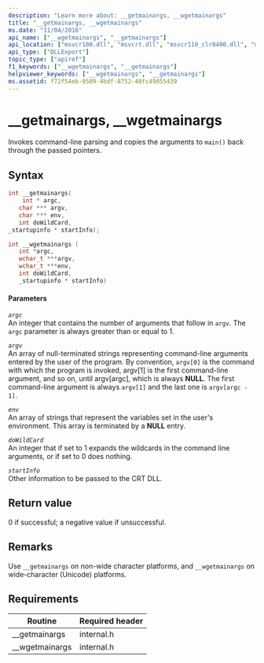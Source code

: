 ```yaml
---
description: "Learn more about: __getmainargs, __wgetmainargs"
title: "__getmainargs, __wgetmainargs"
ms.date: "11/04/2016"
api_name: ["__wgetmainargs", "__getmainargs"]
api_location: ["msvcr100.dll", "msvcrt.dll", "msvcr110_clr0400.dll", "msvcr80.dll", "msvcr110.dll", "msvcr90.dll", "msvcr120.dll"]
api_type: ["DLLExport"]
topic_type: ["apiref"]
f1_keywords: ["__wgetmainargs", "__getmainargs"]
helpviewer_keywords: ["__wgetmainargs", "__getmainargs"]
ms.assetid: f72f54eb-9509-4bdf-8752-40fc49055439
---
```

# __getmainargs, __wgetmainargs

Invokes command-line parsing and copies the arguments to `main()` back through the passed pointers.

## Syntax

```cpp
int __getmainargs(
    int * argc,
   char *** argv,
   char *** env,
   int doWildCard,
_startupinfo * startInfo);

int __wgetmainargs (
   int *argc,
   wchar_t ***argv,
   wchar_t ***env,
   int doWildCard,
   _startupinfo * startInfo)
```

#### Parameters

*`argc`*\
An integer that contains the number of arguments that follow in `argv`. The `argc` parameter is always greater than or equal to 1.

*`argv`*\
An array of null-terminated strings representing command-line arguments entered by the user of the program. By convention, `argv[0]` is the command with which the program is invoked, argv[1] is the first command-line argument, and so on, until argv[argc], which is always **NULL**. The first command-line argument is always `argv[1]` and the last one is `argv[argc - 1]`.

*`env`*\
An array of strings that represent the variables set in the user's environment. This array is terminated by a **NULL** entry.

*`doWildCard`*\
An integer that if set to 1 expands the wildcards in the command line arguments, or if set to 0 does nothing.

*`startInfo`*\
Other information to be passed to the CRT DLL.

## Return value

0 if successful; a negative value if unsuccessful.

## Remarks

Use `__getmainargs` on non-wide character platforms, and `__wgetmainargs` on wide-character (Unicode) platforms.

## Requirements

|Routine|Required header|
|-------------|---------------------|
|__getmainargs|internal.h|
|__wgetmainargs|internal.h|
